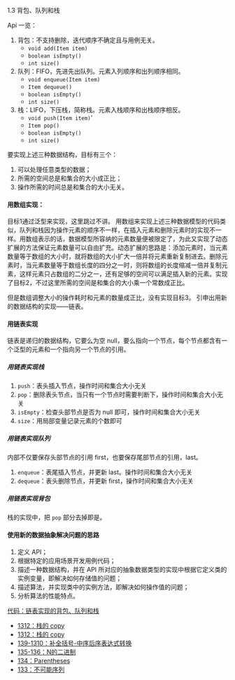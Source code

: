 1.3 背包、队列和栈

Api 一览：

1. 背包：不支持删除，迭代顺序不确定且与用例无关。
	* `void add(Item item)`
	* `boolean isEmpty()`
	* `int size()`
2. 队列：FIFO，先进先出队列。元素入列顺序和出列顺序相同。
	* `void enqueue(Item item)`
	* `Item dequeue()`
	* `boolean isEmpty()`
	* `int size()`
3. 栈：LIFO，下压栈，简称栈。元素入栈顺序和出栈顺序相反。
	* `void push(Item item)`'
	* `Item pop()`
	* `boolean isEmpty()`
	* `int size()`

要实现上述三种数据结构，目标有三个：

1. 可以处理任意类型的数据；
2. 所需的空间总是和集合的大小成正比；
3. 操作所需的时间总是和集合的大小无关。

#### 用数组实现：

目标1通过泛型来实现，这里跳过不讲。
用数组来实现上述三种数据模型的代码类似，队列和栈因为操作元素的顺序不一样，在插入元素和删除元素时的实现不一样。用数组表示的话，数据模型所容纳的元素数量便被限定了，为此又实现了动态扩展的方法保证元素数量可以自由扩充。动态扩展的思路是：添加元素时，当元素数量等于数组的大小时，就将数组的大小扩大一倍并将元素重新复制进去。删除元素时，当元素数量等于数组长度的四分之一时，则将数组的长度缩减一倍并复制元素，这样元素只占数组的二分之一，还有足够的空间可以满足插入新的元素。实现了目标2，不过这里所需的空间是和集合的大小乘一个常数成正比。

但是数组调整大小的操作耗时和元素的数量成正比，没有实现目标3。
引申出用新的数据结构的实现——链表。

#### 用链表实现
链表是递归的数据结构，它要么为空 null，要么指向一个节点，每个节点都含有一个泛型的元素和一个指向另一个节点的引用。
##### 用链表实现栈
1. `push`：表头插入节点，操作时间和集合大小无关
2. `pop`：删除表头节点，当只有一个节点时需要判断下，操作时间和集合大小无关
3. `isEmpty`：检查头部节点是否为 null 即可，操作时间和集合大小无关
4. `size`：用局部变量记录元素的个数即可

##### 用链表实现队列
内部不仅要保存头部节点的引用 first，也要保存尾部节点的引用，last。

1. `enqueue`：表尾插入节点，并更新 last。操作时间和集合大小无关
2. `dequeue`：表头删除节点，并更新 first，操作时间和集合大小无关

##### 用链表实现背包
栈的实现中，把 `pop` 部分去掉即是。

#### 使用新的数据抽象解决问题的思路
1. 定义 API；
2. 根据特定的应用场景开发用例代码；
3. 描述一种数据结构，并在 API 所对应的抽象数据类型的实现中根据它定义类的实例变量，即解决如何存储值的问题；
4. 描述算法，并实现类中的实例方法，即解决如何操作值的问题；
5. 分析算法的性能特点。

[代码：链表实现的背包、队列和栈](https://github.com/hexintao/blog/blob/master/algs4/1.3/bagQueueAndStack.md)
	
* [1312：栈的 copy](https://github.com/hexintao/blog/blob/master/algs4/1.3/1312.md)
* [1312：栈的 copy](https://github.com/hexintao/blog/blob/master/algs4/1.3/1312.md)
* [139-1310：补全括号-中序后序表达式转换](https://github.com/hexintao/blog/blob/master/algs4/1.3/139.md)
* [135-136：N的二进制](https://github.com/hexintao/blog/blob/master/algs4/1.3/135.md)
* [134：Parentheses](https://github.com/hexintao/blog/blob/master/algs4/1.3/134.md)
* [133：不可能序列](https://github.com/hexintao/blog/blob/master/algs4/1.3/133.md)
